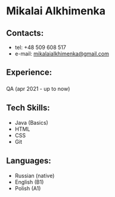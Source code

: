 # Mikalai Alkhimenka

## Contacts:
* tel: +48 509 608 517
* e-mail: mikalaialkhimenka@gmail.com

## Experience: 
###
QA (apr 2021 - up to now)

## Tech Skills:
####
* Java (Basics)
* HTML
* CSS
* Git

## Languages:
####
* Russian (native)
* English (B1)
* Polish (A1)
